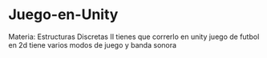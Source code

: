 # Juego-en-Unity
Materia: Estructuras Discretas II 
tienes que correrlo en unity 
juego de futbol en 2d 
tiene varios modos de juego y banda sonora

